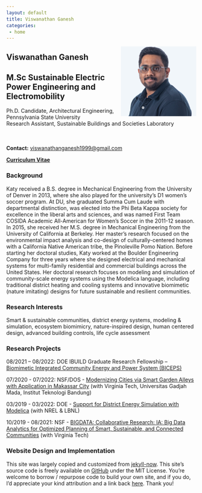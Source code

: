 ```yaml
---
layout: default
title: Viswanathan Ganesh
categories:
 - home
---
```

<img src="images/IMG_20230209_134100 copy.jpg" alt="profile"
	title="Viswanathan Ganesh" width="200" style="float: right;" />

## Viswanathan Ganesh <br /> 
## M.Sc Sustainable Electric Power Engineering and Electromobility <br />
Ph.D. Candidate, Architectural Engineering, Pennsylvania State University <br />
Research Assistant, Sustainable Buildings and Societies Laboratory <br />
 <br />
 <br />

**Contact:** viswanathanganesh1999@gmail.com

[**Curriculum Vitae**](CHARM_RESUME_VISWANATHAN-7.pdf) 


### Background

Katy received a B.S. degree in Mechanical Engineering from the University of Denver in 2013, 
where she also played for the university’s D1 women’s soccer program. At DU, she graduated 
Summa Cum Laude with departmental distinction, was elected into the Phi Beta Kappa society 
for excellence in the liberal arts and sciences, and was named First Team COSIDA Academic 
All-American for Women’s Soccer in the 2011-12 season. In 2015, she received her M.S. degree 
in Mechanical Engineering from the University of California at Berkeley. Her master’s research 
focused on the environmental impact analysis and co-design of culturally-centered homes with 
a California Native American tribe, the Pinoleville Pomo Nation. Before starting her doctoral 
studies, Katy worked at the Boulder Engineering Company for three years where she designed 
electrical and mechanical systems for multi-family residential and commercial buildings across 
the United States. Her doctoral research focuses on modeling and simulation of community-scale 
energy systems using the Modelica language, including traditional district heating and cooling 
systems and innovative biomimetic (nature imitating) designs for future sustainable and 
resilient communities. 


### Research Interests

Smart & sustainable communities, district energy systems, modeling & simulation, 
ecosystem biomimicry, nature-inspired design, human centered design, 
advanced building controls, life cycle assessment


### Research Projects

08/2021 – 08/2022: DOE IBUILD Graduate Research Fellowship – [Biomimetic Integrated Community Energy and Power System (BICEPS)](https://sites.psu.edu/sbslab/research/city/biceps/)

07/2020 - 07/2022: NSF/DOS - [Modernizing Cities via Smart Garden Alleys with Application in Makassar City](https://www.colorado.edu/lab/sbs/2020/07/17/modernizing-cities-smart-garden-alleys-application-makassar-city) (with Virginia Tech, Universitas Gadjah Mada, Institut Teknologi Bandung)

03/2019 - 03/2022: DOE - [Support for District Energy Simulation with Modelica](https://www.colorado.edu/lab/sbs/2019/06/12/support-district-energy-simulation-modelica) (with NREL & LBNL)

10/2019 - 08/2021: NSF - [BIGDATA: Collaborative Research: IA: Big Data Analytics for Optimized Planning of Smart, Sustainable, and Connected Communities](https://www.colorado.edu/lab/sbs/nsf-bigdata-scc) (with Virginia Tech)


### Website Design and Implementation

This site was largely copied and customized from [jekyll-now](https://github.com/barryclark/jekyll-now).
This site’s source code is freely available on [GitHub](https://github.com/khinkelman/khinkelman.github.io) under the MIT License. 
You’re welcome to borrow / repurpose code to build your own site, and if you do, I’d appreciate your kind attribution and a link back [here](https://khinkelman.github.io/). 
Thank you!

